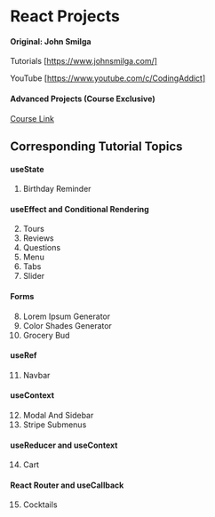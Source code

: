 # React Projects

#### Original: John Smilga

Tutorials [https://www.johnsmilga.com/]

YouTube [https://www.youtube.com/c/CodingAddict]

#### Advanced Projects (Course Exclusive)

[Course Link](https://www.udemy.com/course/react-tutorial-and-projects-course/?couponCode=REACT-OCT)

## Corresponding Tutorial Topics

#### useState

1. Birthday Reminder

#### useEffect and Conditional Rendering

2. Tours
3. Reviews
4. Questions
5. Menu
6. Tabs
7. Slider

#### Forms

8. Lorem Ipsum Generator
9. Color Shades Generator
10. Grocery Bud

#### useRef

11. Navbar

#### useContext

12. Modal And Sidebar
13. Stripe Submenus

#### useReducer and useContext

14. Cart

#### React Router and useCallback

15. Cocktails
